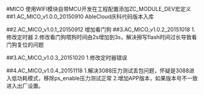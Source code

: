 #MICO
使用WIFI模块自带MCU开发在工程配置添加ZC_MODULE_DEV宏定义
##1.AC_MICO_v1.0.0_20150910
AbleCloud庆科代码版本入库

##2.AC_MICO_v1.0.1_20150912
 增加看门狗
##3.AC_MICO_v1.0.2_20151018
1.修改定时器
2.修改看门狗喂狗时间由2s增加到3s，解决擦写flash时间过长导致看门狗复位的问题

##3.AC_MICO_v1.0.3_20151020
1.修改定时器错误

##4.AC_MICO_v1.0.4_20151118
1.解决3088压力测试丢包问题，怀疑是3088进入低功耗模式，移除ps_enable压力测试正常
2.增加APP版本，如果版本号不一致进入出厂设置。